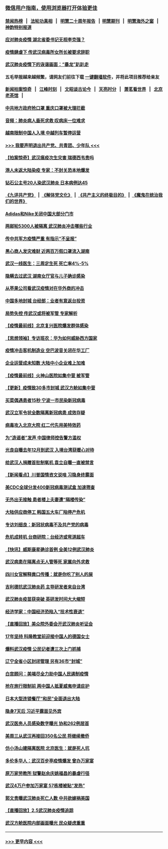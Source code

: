 ### [微信用户指南，使用浏览器打开体验更佳](https://github.com/gfw-breaker/banned-news1/blob/master/indexes/wechat-guide.md?t=0)
#### [禁闻热榜](热点新闻.md?t=0)  &nbsp;&nbsp;|&nbsp;&nbsp; [法轮功真相](https://github.com/gfw-breaker/truth/blob/master/README.md?t=0) &nbsp;&nbsp;|&nbsp;&nbsp; [明慧二十周年报告](https://github.com/gfw-breaker/mh-reports/blob/master/README.md?t=0) &nbsp;&nbsp;|&nbsp;&nbsp;[明慧期刊](https://github.com/gfw-breaker/mh-qikan) &nbsp;&nbsp;|&nbsp;&nbsp; [明慧海外之窗](https://github.com/gfw-breaker/mh-news/blob/master/README.md?t=0) &nbsp;&nbsp;|&nbsp;&nbsp; [神韵特别报道](https://github.com/gfw-breaker/mh-news/blob/master/shenyun.md?t=0)
#### [应对肺炎疫情 湖北省委书记无视李克强？](../pages/nsc413/n11848018.md?t=02061522) 
#### [疫情肆虐下 传武汉病毒所女所长被要求辞职](../pages/nsc413/n11842494.md?t=02061522) 
#### [武汉肺炎疫情下的诙谐画面：“暴龙”趴趴走](../pages/nsc413/n11848057.md?t=02061522) 
#### 五毛举报越来越频繁，请网友们前往下载 [一键翻墙软件](https://github.com/gfw-breaker/ssr-accounts)，并将此项目推荐给亲友
#### [新闻拍案惊奇](https://github.com/gfw-breaker/banned-news1/blob/master/pages/link4.md) &nbsp;&nbsp;|&nbsp;&nbsp; [江峰时刻](https://github.com/gfw-breaker/banned-news1/blob/master/pages/link4.md) &nbsp;&nbsp;|&nbsp;&nbsp; [文昭谈古论今](https://github.com/gfw-breaker/banned-news1/blob/master/pages/link4.md) &nbsp;&nbsp;|&nbsp;&nbsp; [天亮时分](https://github.com/gfw-breaker/banned-news1/blob/master/pages/link4.md) &nbsp;&nbsp;|&nbsp;&nbsp; [萧茗看世界](https://github.com/gfw-breaker/banned-news1/blob/master/pages/link4.md) &nbsp;&nbsp;|&nbsp;&nbsp; [北京老茶馆](https://github.com/gfw-breaker/banned-news1/blob/master/pages/link4.md) &nbsp;&nbsp;|&nbsp;&nbsp; 
#### [中共地方政府抢口罩 重庆口罩被大理拦截](../pages/nsc413/n11848150.md?t=02061522) 
#### [音频：肺炎病人垂死求救 叹病床一位难求](../pages/nsc413/n11847883.md?t=02061522) 
#### [越南限制中国人入境 中越列车暂停运营](../pages/nsc413/n11847844.md?t=02061522) 
#### [>>> 我要声明退出共产党、共青团、少年队 <<<](https://github.com/begood0513/goodnews/blob/master/quit/letter.md) 
#### [【拍案惊奇】武汉瘟疫次生灾害 瑞德西韦贵吗](../pages/nsc413/n11847587.md?t=02061522) 
#### [港人未返大陆染疫 专家：不封关恐本地爆发](../pages/nsc413/n11848021.md?t=02061522) 
#### [钻石公主号20人染武汉肺炎 日本病例达45](../pages/nsc413/n11847823.md?t=02061522) 
#### [《九评共产党》](https://github.com/begood0513/9ping.md/blob/master/README.md) &nbsp;|&nbsp; [《解体党文化》](../../../../jtdwh.md/blob/master/README.md)  &nbsp;|&nbsp; [《共产主义的终极目的》](../../../../gczydzjmd.md/blob/master/README.md) &nbsp;|&nbsp; [《魔鬼在统治我们的世界》](../../../../mgztzwmdsj.md/blob/master/README.md) 
#### [Adidas和Nike关闭中国大部分门市](../pages/nsc413/n11847720.md?t=02061522) 
#### [两邮轮5300人被隔离 武汉肺炎冲击哪些行业](../pages/nsc413/n11847456.md?t=02061522) 
#### [传中共军方疫情严重 有指示“不呈报”](../pages/nsc413/n11847828.md?t=02061522) 
#### [黑心商人发灾难财 近两百万假口罩流入湖南](../pages/nsc413/n11847794.md?t=02061522) 
#### [武汉一线医生：三周定生死 死亡率4%-5%](../pages/nsc413/n11847780.md?t=02061522) 
#### [隐瞒去过武汉 湖南女厅官与儿子确诊感染](../pages/nsc413/n11847669.md?t=02061522) 
#### [从苹果公司看武汉疫情对在华外商的冲击](../pages/nsc413/n11847586.md?t=02061522) 
#### [中国多地封城 台经部：业者有意返台投资](../pages/nsc413/n11847732.md?t=02061522) 
#### [局势失控 传武汉或将被军管 专家解析](../pages/nsc413/n11847458.md?t=02061522) 
#### [【疫情最前线】北京复兴医院爆发群体感染](../pages/nsc413/n11847626.md?t=02061522) 
#### [【思想领袖】专访班农：华为如何威胁西方国家](../pages/nsc413/n11847306.md?t=02061522) 
#### [疫情冲击客机制造业 空巴波音关闭在华工厂](../pages/nsc413/n11847550.md?t=02061522) 
#### [企业运营成未知数 大陆中小企业难上加难](../pages/nsc413/n11847477.md?t=02061522) 
#### [【疫情最前线】火神山医院如集中营 被军管](../pages/nsc413/n11847524.md?t=02061522) 
#### [【更新】疫情致30多市封城 武汉方舱如集中营](../pages/nsc413/n11801312.md?t=02061522) 
#### [买菜偶遇患者15秒 宁波一市民染新冠病毒](../pages/nsc413/n11847294.md?t=02061522) 
#### [武汉立军令状全数隔离新冠病患 成效存疑](../pages/nsc413/n11847328.md?t=02061522) 
#### [病毒攻入北京大院 红二代先用美特效药](../pages/nsc413/n11847427.md?t=02061522) 
#### [为“造谣者”发声 中国律师控告警方滥权](../pages/nsc413/n11847326.md?t=02061522) 
#### [光良自曝去年12月到武汉 入境台湾获暖心对待](../pages/nsc413/n11847243.md?t=02061522) 
#### [给武汉人捐赠首批制氧机 袁立自曝一直被禁言](../pages/nsc413/n11846974.md?t=02061522) 
#### [【新闻看点】川普国情咨文说啥 习隐身终露面](../pages/nsc413/n11847016.md?t=02061522) 
#### [美CDC全球分发400新冠病毒测试盒 加速筛查](../pages/nsc413/n11847260.md?t=02061522) 
#### [无外出无接触 患者楼上夫妻遭“隔楼传染”](../pages/nsc413/n11847233.md?t=02061522) 
#### [大陆供应商停工 韩国五大车厂陷停产危机](../pages/nsc413/n11847062.md?t=02061522) 
#### [专访刘细良：新冠状病毒不及共产党的病毒](../pages/nsc413/n11847164.md?t=02061522) 
#### [危机成转机 台商研院：台经济或弯道超车](../pages/nsc413/n11846448.md?t=02061522) 
#### [【快讯】威斯康星确诊首例 全美12例武汉肺炎](../pages/nsc413/n11847162.md?t=02061522) 
#### [武汉病患在隔离点无人管等死 家属向外求救](../pages/nsc413/n11847020.md?t=02061522) 
#### [四川女官解释粪口传播：就是你吃了别人的屎](../pages/nsc413/n11847029.md?t=02061522) 
#### [吉利德抗武汉肺炎药 主导研发者来自台湾](../pages/nsc413/n11847064.md?t=02061522) 
#### [武汉肺炎疫苗获突破 英研发时间大大缩短](../pages/nsc413/n11846915.md?t=02061522) 
#### [经济学家：中国经济恐陷入“技术性衰退”](../pages/nsc413/n11846450.md?t=02061522) 
#### [【直播回放】美众院外委会开武汉肺炎听证会](../pages/nsc413/n11846727.md?t=02061522) 
#### [17年坚持 科隆教堂前迎接中国人的德国女士](../pages/nsc413/n11846781.md?t=02061522) 
#### [爆料武汉疫情 公民记者遭三次上门抓捕](../pages/nsc413/n11846937.md?t=02061522) 
#### [辽宁全省小区封闭管理 另有36市“封城”](../pages/nsc413/n11846879.md?t=02061522) 
#### [白宫顾问：美竭尽全力助中国人民遏制疫情](../pages/nsc413/n11846756.md?t=02061522) 
#### [抢在旅行限制前 两中国人抵夏威夷申请庇护](../pages/nsc413/n11846866.md?t=02061522) 
#### [日本大型连锁餐厅“和民”全面退出大陆](../pages/nsc413/n11846765.md?t=02061522) 
#### [隐身7天后 习近平露面见外宾](../pages/nsc413/n11846805.md?t=02061522) 
#### [武汉医务人员感染数字曝光 协和262例居首](../pages/nsc413/n11846742.md?t=02061522) 
#### [美周三从武汉再接回350名公民 将继续撤侨](../pages/nsc413/n11846705.md?t=02061522) 
#### [仿小汤山建隔离医院 北京医生：就是死人坑](../pages/nsc413/n11846692.md?t=02061522) 
#### [多伦多华人：武汉百步亭疫情爆发 曾办万家宴](../pages/nsc413/n11846766.md?t=02061522) 
#### [原万家劳教所 狱警赵余庆姚福昌的暴虐行径](../pages/nsc413/n11844582.md?t=02061522) 
#### [武汉4万户参加万家宴 57栋楼被贴“发热”](../pages/nsc413/n11846074.md?t=02061522) 
#### [郭文贵曝武汉肺炎死亡人数 中共欲嫁祸美国](../pages/nsc413/n11846240.md?t=02061522) 
#### [【直播回放】2.5武汉肺炎疫情追踪](../pages/nsc413/n11846437.md?t=02061522) 
#### [武汉方舱医院内部画面曝光 民众疑虑重重](../pages/nsc413/n11846442.md?t=02061522) 

----
#### [ >>> 更早内容 <<< ](../indexes/nsc413-earlier.md)
